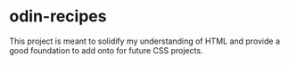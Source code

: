 # odin-recipes
This project is meant to solidify my understanding
of HTML and provide a good foundation to add onto
for future CSS projects.
